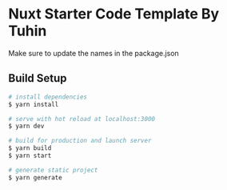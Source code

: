 # Nuxt Starter Code Template By Tuhin
Make sure to update the names in the package.json


## Build Setup
```bash
# install dependencies
$ yarn install

# serve with hot reload at localhost:3000
$ yarn dev

# build for production and launch server
$ yarn build
$ yarn start

# generate static project
$ yarn generate
```
